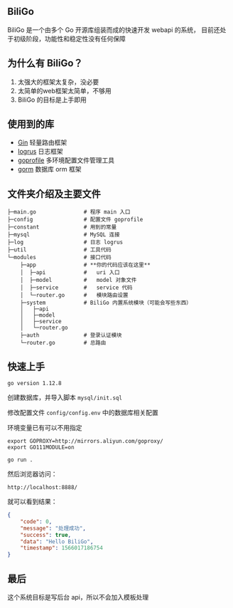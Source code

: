 ## BiliGo

BiliGo 是一个由多个 Go 开源库组装而成的快速开发 webapi 的系统，
目前还处于初级阶段，功能性和稳定性没有任何保障

## 为什么有 BiliGo？

1. 太强大的框架太复杂，没必要
2. 太简单的web框架太简单，不够用
3. BiliGo 的目标是上手即用

## 使用到的库

- [Gin](https://github.com/gin-gonic/gin) 轻量路由框架
- [logrus](https://github.com/sirupsen/logrus) 日志框架
- [goprofile](https://github.com/ltyyz/goprofile) 多环境配置文件管理工具
- [gorm](https://github.com/jinzhu/gorm) 数据库 orm 框架

## 文件夹介绍及主要文件

```
├─main.go               # 程序 main 入口
├─config                # 配置文件 goprofile
├─constant              # 用到的常量
├─mysql                 # MySQL 连接
├─log                   # 日志 logrus
├─util                  # 工具代码
└─modules               # 接口代码
    ├─app               # **你的代码应该在这里**
    │  ├─api            #   uri 入口
    │  ├─model          #   model 对象文件
    │  ├─service        #   service 代码
    │  └─router.go      #   模块路由设置
    ├─system            # BiliGo 内置系统模块（可能会写些东西）
    │   ├─api
    │   ├─model
    │   ├─service
    │   └─router.go
    ├─auth              # 登录认证模块
    └─router.go         # 总路由

```

## 快速上手

`go version 1.12.8`

创建数据库，并导入脚本 `mysql/init.sql`

修改配置文件 `config/config.env` 中的数据库相关配置 

环境变量已有可以不用指定

```
export GOPROXY=http://mirrors.aliyun.com/goproxy/
export GO111MODULE=on

go run .
```

然后浏览器访问：

```
http://localhost:8888/
```

就可以看到结果：

```json
{
    "code": 0,
    "message": "处理成功",
    "success": true,
    "data": "Hello BiliGo",
    "timestamp": 1566017186754
}
```

## 最后

这个系统目标是写后台 api，所以不会加入模板处理



